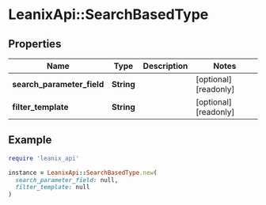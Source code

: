 # LeanixApi::SearchBasedType

## Properties

| Name | Type | Description | Notes |
| ---- | ---- | ----------- | ----- |
| **search_parameter_field** | **String** |  | [optional][readonly] |
| **filter_template** | **String** |  | [optional][readonly] |

## Example

```ruby
require 'leanix_api'

instance = LeanixApi::SearchBasedType.new(
  search_parameter_field: null,
  filter_template: null
)
```

